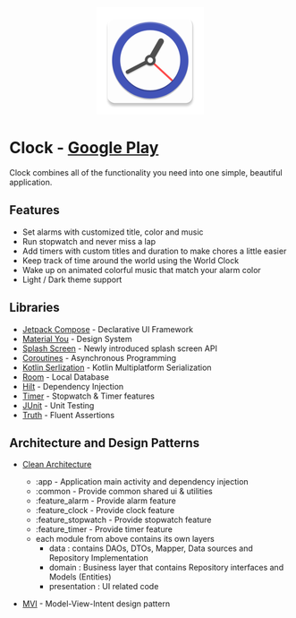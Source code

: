 <p align="center">
  <img src="https://raw.githubusercontent.com/amrmsaraya/clock/master/app/src/main/res/mipmap-xxxhdpi/ic_launcher.png">
</p>

# Clock - [Google Play](https://play.google.com/store/apps/details?id=com.github.amrmsaraya.clock)

Clock combines all of the functionality you need into one simple, beautiful application.

## Features

- Set alarms with customized title, color and music
- Run stopwatch and never miss a lap
- Add timers with custom titles and duration to make chores a little easier
- Keep track of time around the world using the World Clock
- Wake up on animated colorful music that match your alarm color
- Light / Dark theme support

## Libraries

- [Jetpack Compose](https://developer.android.com/jetpack/compose) - Declarative UI Framework
- [Material You](https://m3.material.io) - Design System
- [Splash Screen](https://developer.android.com/reference/android/window/SplashScreen) - Newly
  introduced splash screen API
- [Coroutines](https://kotlinlang.org/docs/coroutines-guide.html) - Asynchronous Programming
- [Kotlin Serlization](https://github.com/Kotlin/kotlinx.serialization) - Kotlin Multiplatform
  Serialization
- [Room](https://developer.android.com/jetpack/androidx/releases/room) - Local Database
- [Hilt](http://google.github.io/hilt/) - Dependency Injection
- [Timer](https://github.com/amrmsaraya/timer) - Stopwatch & Timer features
- [JUnit](https://junit.org/junit4) - Unit Testing
- [Truth](https://truth.dev) - Fluent Assertions

## Architecture and Design Patterns

- [Clean Architecture](https://koenig-media.raywenderlich.com/uploads/2019/02/Clean-Architecture-Bob-650x454.png)
  - :app - Application main activity and dependency injection
  - :common - Provide common shared ui & utilities
  - :feature_alarm - Provide alarm feature
  - :feature_clock - Provide clock feature
  - :feature_stopwatch - Provide stopwatch feature
  - :feature_timer - Provide timer feature
  - each module from above contains its own layers
    - data : contains DAOs, DTOs, Mapper, Data sources and Repository Implementation
    - domain : Business layer that contains Repository interfaces and Models (Entities)
    - presentation : UI related code

- [MVI](https://miro.medium.com/max/5152/1*iFis87B9sIfpsgQeFkgu8Q.png) - Model-View-Intent design
  pattern


